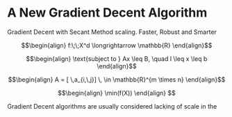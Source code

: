 # A New Gradient Decent Algorithm
Gradient Decent with Secant Method scaling. Faster, Robust and Smarter

```math
\begin{align}
f:\;\;X^d \longrightarrow \mathbb{R}
\end{align}
```

```math
\begin{align}
\text{subject to } Ax \leq B, \quad l \leq x \leq b
\end{align}
```

```math
\begin{align}
A = [ \,a_{i,\,j}] \, \in \mathbb{R}^{m \times n}
\end{align}
```

```math
\begin{align}
\min(f(X))
\end{align}

```

Gradient Decent algorithms are usually considered lacking of scale in the 
